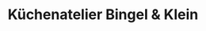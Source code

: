 ---
title: "Küchenatelier Bingel & Klein"
url: /montabaur/kuechenatelier-bingel-und-klein/
shop: Küchen
---
